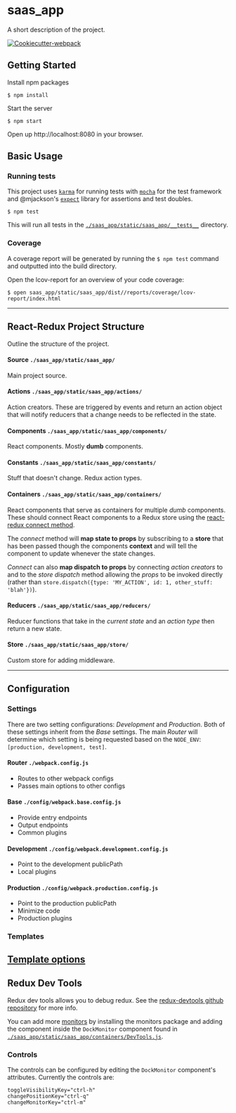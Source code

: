 saas_app
===============================
A short description of the project.

[![Cookiecutter-webpack](https://img.shields.io/badge/built%20with-Cookiecutter%20Webpack-f38230.svg)][cookiecutter-webpack]


Getting Started
---------------

Install npm packages

    $ npm install

Start the server

    $ npm start


Open up http://localhost:8080 in your browser.


Basic Usage
-----------

### Running tests
This project uses [`karma`][karma] for running tests with [`mocha`][mocha] for the test framework and @mjackson's [`expect`][expect] library for assertions and test doubles.

    $ npm test

This will run all tests in the [`./saas_app/static/saas_app/__tests__`][test-dir] directory.

### Coverage

A coverage report will be generated by running the `$ npm test` command and outputted into the build directory.

Open the lcov-report for an overview of your code coverage:

    $ open saas_app/static/saas_app/dist//reports/coverage/lcov-report/index.html


---------------------------------


React-Redux Project Structure
-----------------------------
Outline the structure of the project.

#### Source `./saas_app/static/saas_app/`
Main project source.

#### Actions `./saas_app/static/saas_app/actions/`
Action creators. These are triggered by events and return an action object that will notify reducers that a change needs to be reflected in the state.

#### Components `./saas_app/static/saas_app/components/`
React components. Mostly __dumb__ components.

#### Constants `./saas_app/static/saas_app/constants/`
Stuff that doesn't change. Redux action types.

#### Containers `./saas_app/static/saas_app/containers/`
React components that serve as containers for multiple _dumb_ components. These should connect React components to a Redux store using the [react-redux connect method](https://github.com/reactjs/react-redux/blob/253ce8b3068d9d9bfe55f70a6f18a5fde313b326/docs/api.md#connectmapstatetoprops-mapdispatchtoprops-mergeprops-options).

The _connect_ method will __map state to props__ by subscribing to a __store__ that has been passed though the components __context__ and will tell the component to update whenever the state changes.

_Connect_ can also __map dispatch to props__ by connecting _action creators_ to and to the _store dispatch_ method allowing the _props_ to be invoked directly (rather than `store.dispatch({type: 'MY_ACTION', id: 1, other_stuff: 'blah'})`).

#### Reducers `./saas_app/static/saas_app/reducers/`
Reducer functions that take in the _current state_ and an _action type_ then return a new state.

#### Store `./saas_app/static/saas_app/store/`
Custom store for adding middleware.


---------------------------------


Configuration
-------------

### Settings
There are two setting configurations: _Development_ and _Production_. Both of these settings inherit from the _Base_ settings. The main _Router_ will determine which setting is being requested based on the `NODE_ENV`: `[production, development, test]`.

#### Router `./webpack.config.js`
* Routes to other webpack configs
* Passes main options to other configs

#### Base `./config/webpack.base.config.js`
* Provide entry endpoints
* Output endpoints
* Common plugins

#### Development `./config/webpack.development.config.js`
* Point to the development publicPath
* Local plugins

#### Production `./config/webpack.production.config.js`
* Point to the production publicPath
* Minimize code
* Production plugins

### Templates
[Template options](https://github.com/jaketrent/html-webpack-template/blob/faac42d0720d52b444e65aa9a151e0ad8504effc/README.md#basic-usage)
-----------------------------------

Redux Dev Tools
---------------
Redux dev tools allows you to debug redux. See the [redux-devtools github repository](https://github.com/gaearon/redux-devtools) for more info.

You can add more [monitors](https://github.com/gaearon/redux-devtools/blob/a21905cbdeb22fc67c3f16caa8752cb5b4133b32/README.md#custom-monitors) by installing the monitors package and adding the component inside the `DockMonitor` component found in [`./saas_app/static/saas_app/containers/DevTools.js`](containers/DevTools.js).

### Controls
The controls can be configured by editing the `DockMonitor` component's attributes. Currently the controls are:

    toggleVisibilityKey="ctrl-h"
    changePositionKey="ctrl-q"
    changeMonitorKey="ctrl-m"


<!-- references -->
[karma]: https://github.com/karma-runner/karma
[mocha]: https://github.com/mochajs/mocha
[expect]: https://github.com/mjackson/expect
[cookiecutter-webpack]: https://github.com/hzdg/cookiecutter-webpack

[test-dir]: /saas_app/static/saas_app/__tests__/

